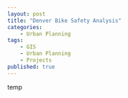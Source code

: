 ```yaml
---
layout: post
title: "Denver Bike Safety Analysis"
categories:
    - Urban Planning
tags:
    - GIS
    - Urban Planning
    - Projects
published: true
---
```


temp